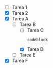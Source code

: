 - [ ] Tarea 1
- [x] Tarea 2
- [X] Tarea A
   - [ ] Tarea B
      * [ ] Tarea C
         ```
         codeblock
         ```
      * [X] Tarea D
   - [ ] Tarea E
- [x] Tarea F
